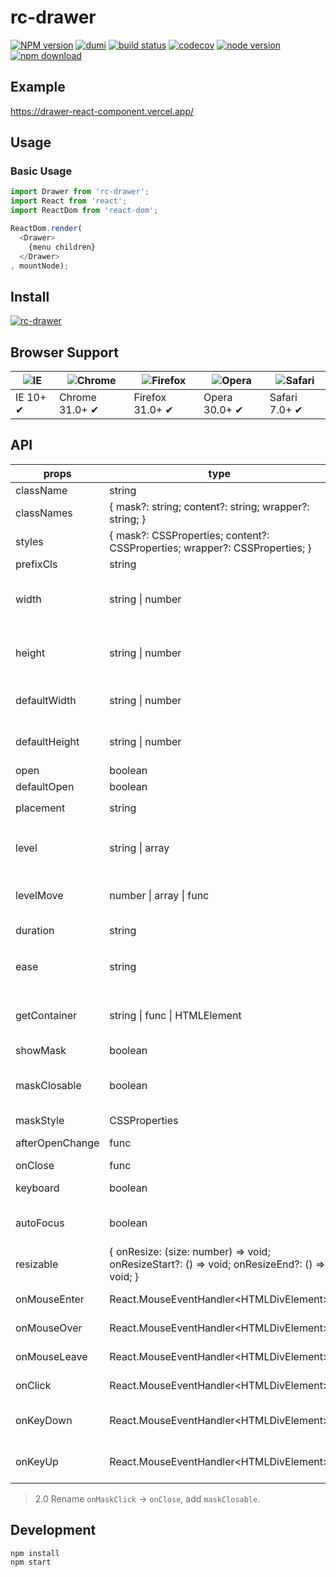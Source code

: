 # rc-drawer

[![NPM version][npm-image]][npm-url] [![dumi](https://img.shields.io/badge/docs%20by-dumi-blue?style=flat-square)](https://github.com/umijs/dumi) [![build status][github-actions-image]][github-actions-url] [![codecov](https://codecov.io/gh/react-component/drawer/branch/master/graph/badge.svg)](https://codecov.io/gh/react-component/drawer) [![node version][node-image]][node-url] [![npm download][download-image]][download-url]

[npm-image]: http://img.shields.io/npm/v/rc-drawer.svg?style=flat-square
[npm-url]: http://npmjs.org/package/rc-drawer
[github-actions-image]: https://github.com/react-component/drawer/workflows/CI/badge.svg
[github-actions-url]: https://github.com/react-component/drawer/actions
[node-image]: https://img.shields.io/badge/node.js-%3E=_0.10-green.svg?style=flat-square
[node-url]: http://nodejs.org/download/
[download-image]: https://img.shields.io/npm/dm/rc-drawer.svg?style=flat-square
[download-url]: https://npmjs.org/package/rc-drawer

## Example

https://drawer-react-component.vercel.app/

## Usage

### Basic Usage

```js
import Drawer from 'rc-drawer';
import React from 'react';
import ReactDom from 'react-dom';

ReactDom.render(
  <Drawer>
    {menu children}
  </Drawer>
, mountNode);
```

## Install

[![rc-drawer](https://nodei.co/npm/rc-drawer.png)](https://npmjs.org/package/rc-drawer)

## Browser Support

| ![IE](https://github.com/alrra/browser-logos/blob/master/src/edge/edge_48x48.png?raw=true) | ![Chrome](https://github.com/alrra/browser-logos/blob/master/src/chrome/chrome_48x48.png?raw=true) | ![Firefox](https://github.com/alrra/browser-logos/blob/master/src/firefox/firefox_48x48.png?raw=true) | ![Opera](https://github.com/alrra/browser-logos/blob/master/src/opera/opera_48x48.png?raw=true) | ![Safari](https://github.com/alrra/browser-logos/blob/master/src/safari/safari_48x48.png?raw=true) |
| ------------------------------------------------------------------------------------------ | -------------------------------------------------------------------------------------------------- | ----------------------------------------------------------------------------------------------------- | ----------------------------------------------------------------------------------------------- | -------------------------------------------------------------------------------------------------- |
| IE 10+ ✔                                                                                  | Chrome 31.0+ ✔                                                                                    | Firefox 31.0+ ✔                                                                                      | Opera 30.0+ ✔                                                                                  | Safari 7.0+ ✔                                                                                     |

## API

| props              | type                                                                        | default                                | description                                                                   |
| ------------------ | --------------------------------------------------------------------------- | -------------------------------------- | ----------------------------------------------------------------------------- |
| className          | string                                                                      | null                                   | -                                                                             |
| classNames         | { mask?: string; content?: string; wrapper?: string; }                      | -                                      | pass className to target area                                                 |
| styles             | { mask?: CSSProperties; content?: CSSProperties; wrapper?: CSSProperties; } | -                                      | pass style to target area                                                     |
| prefixCls          | string                                                                      | 'drawer'                               | prefix class                                                                  |
| width              | string \| number                                                            | null                                   | drawer content wrapper width, drawer level transition width                   |
| height             | string \| number                                                            | null                                   | drawer content wrapper height, drawer level transition height                 |
| defaultWidth       | string \| number                                                            | null                                   | default width for uncontrolled resizable drawer                               |
| defaultHeight      | string \| number                                                            | null                                   | default height for uncontrolled resizable drawer                              |
| open               | boolean                                                                     | false                                  | open or close menu                                                            |
| defaultOpen        | boolean                                                                     | false                                  | default open menu                                                             |
| placement          | string                                                                      | `left`                                 | `left` `top` `right` `bottom`                                                 |
| level              | string \| array                                                             | `all`                                  | With the drawer level element. `all`/ null / className / id / tagName / array |
| levelMove          | number \| array \| func                                                     | null                                   | level move value. default is drawer width                                     |
| duration           | string                                                                      | `.3s`                                  | level animation duration                                                      |
| ease               | string                                                                      | `cubic-bezier(0.78, 0.14, 0.15, 0.86)` | level animation timing function                                               |
| getContainer       | string \| func \| HTMLElement                                               | `body`                                 | Return the mount node for Drawer. if is `null` use React.creactElement        |
| showMask           | boolean                                                                     | true                                   | mask is show                                                                  |
| maskClosable       | boolean                                                                     | true                                   | Clicking on the mask (area outside the Drawer) to close the Drawer or not.    |
| maskStyle          | CSSProperties                                                               | null                                   | mask style                                                                    |
| afterOpenChange    | func                                                                        | null                                   | transition end callback(open)                                                 |
| onClose            | func                                                                        | null                                   | close click function                                                          |
| keyboard           | boolean                                                                     | true                                   | Whether support press esc to close                                            |
| autoFocus          | boolean                                                                     | true                                   | Whether focusing on the drawer after it opened                                |
| resizable          | { onResize: (size: number) => void; onResizeStart?: () => void; onResizeEnd?: () => void; } | -                                      | Resizable configuration with callbacks                                         |
| onMouseEnter       | React.MouseEventHandler\<HTMLDivElement\>                                   | -                                      | Trigger when mouse enter drawer panel                                         |
| onMouseOver        | React.MouseEventHandler\<HTMLDivElement\>                                   | -                                      | Trigger when mouse over drawer panel                                          |
| onMouseLeave       | React.MouseEventHandler\<HTMLDivElement\>                                   | -                                      | Trigger when mouse leave drawer panel                                         |
| onClick            | React.MouseEventHandler\<HTMLDivElement\>                                   | -                                      | Trigger when mouse click drawer panel                                         |
| onKeyDown          | React.MouseEventHandler\<HTMLDivElement\>                                   | -                                      | Trigger when mouse keydown on drawer panel                                    |
| onKeyUp            | React.MouseEventHandler\<HTMLDivElement\>                                   | -                                      | Trigger when mouse keyup on drawer panel                                      |

> 2.0 Rename `onMaskClick` -> `onClose`, add `maskClosable`.

## Development

```
npm install
npm start
```
